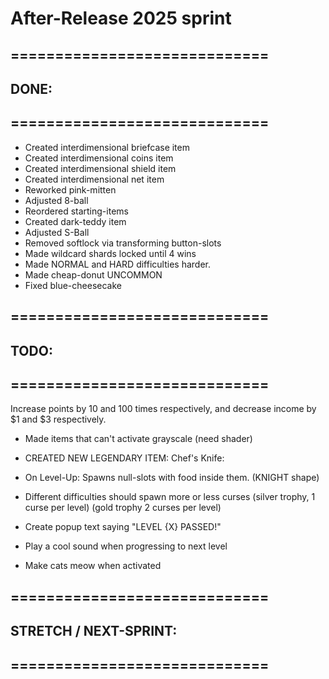 

# After-Release 2025 sprint

## =============================
## DONE:
## =============================

- Created interdimensional briefcase item
- Created interdimensional coins item
- Created interdimensional shield item
- Created interdimensional net item
- Reworked pink-mitten
- Adjusted 8-ball
- Reordered starting-items
- Created dark-teddy item
- Adjusted S-Ball
- Removed softlock via transforming button-slots
- Made wildcard shards locked until 4 wins
- Made NORMAL and HARD difficulties harder. 
- Made cheap-donut UNCOMMON
- Fixed blue-cheesecake

## =============================
## TODO:
## =============================





Increase points by 10 and 100 times respectively, and decrease income by $1 and $3 respectively.



- Made items that can't activate grayscale (need shader)

- CREATED NEW LEGENDARY ITEM: Chef's Knife: 
- On Level-Up: Spawns null-slots with food inside them. (KNIGHT shape)


- Different difficulties should spawn more or less curses 
(silver trophy, 1 curse per level) (gold trophy 2 curses per level)

- Create popup text saying "LEVEL {X} PASSED!"
- Play a cool sound when progressing to next level

- Make cats meow when activated


## =============================
## STRETCH / NEXT-SPRINT:
## =============================

